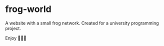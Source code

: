 # frog-world
A website with a small frog network. Created for a university programming project. 

Enjoy :frog::frog::frog:
